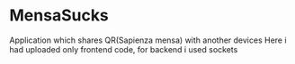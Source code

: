 # MensaSucks
Application which shares QR(Sapienza mensa) with another devices
Here i had uploaded only frontend code, for backend i used sockets
